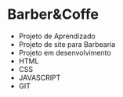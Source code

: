 # Barber&Coffe
- Projeto de Aprendizado 
- Projeto de site para Barbearia
- Projeto em desenvolvimento 
- HTML
- CSS
- JAVASCRIPT 
- GIT 